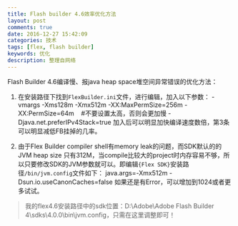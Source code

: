 ```yaml
---
title: Flash builder 4.6效率优化方法
layout: post
comments: true
date: 2016-12-27 15:42:09
categories: 技术
tags: [flex, flash builder]
keywords: 优化
description: 整理自网络
---
```


Flash Builder 4.6编译慢、报java heap space堆空间异常错误的优化方法：

1. 在安装路径下找到`FlexBuilder.ini`文件，进行编辑，加入以下参数：
		-vmargs
		-Xms128m
		-Xmx512m
		-XX:MaxPermSize=256m
		-XX:PermSize=64m    				#不要设置太高，否则会更加慢
		-Djava.net.preferIPv4Stack=true
加入后可以明显加快编译速度数倍，第3条可以明显减低FB挂掉的几率。
<!-- more -->
2. 由于Flex Builder compiler shell有memory leak的问题，而SDK默认的的 JVM heap size 只有312M，当compile比较大的project时内存容易不够，所以只要修改SDK的JVM参数就可以。即编辑`{Flex SDK}`安装路径`/bin/jvm.config`文件如下：
		java.args=-Xmx512m -Dsun.io.useCanonCaches=false
如果还是有Error，可以增加到1024或者更多试试。
>我的flex4.6安装路径中的sdk位置：D:\Adobe\Adobe Flash Builder 4\sdks\4.0.0\bin\jvm.config，只需在这里调整即可！
